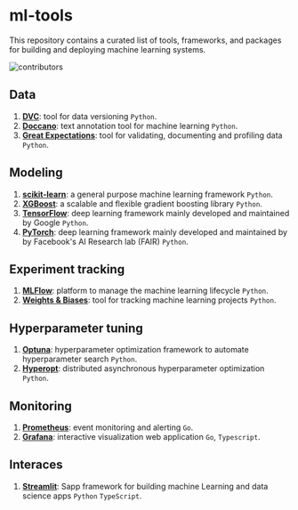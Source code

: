 # ml-tools

This repository contains a curated list of tools, frameworks, and packages for building and deploying machine learning systems.

![contributors](https://img.shields.io/github/contributors/maxscheijen/ml-tools?color=green)

## Data

1. **[DVC](https://dvc.org)**: tool for data versioning `Python`.
2. **[Doccano](https://github.com/doccano/doccano)**: text annotation tool for machine learning `Python`.
3. **[Great Expectations](https://greatexpectations.io)**: tool for validating, documenting and profiling data `Python`.

## Modeling

1. **[scikit-learn](https://scikit-learn.org/)**: a general purpose machine learning framework `Python`.
2. **[XGBoost](https://xgboost.ai/)**: a scalable and flexible gradient boosting library `Python`.
3. **[TensorFlow](https://www.tensorflow.org/)**: deep learning framework mainly developed and maintained by Google `Python`.
4. **[PyTorch](https://pytorch.org/)**:  deep learning framework mainly developed and maintained by by Facebook's AI Research lab (FAIR) `Python`.

## Experiment tracking

1. **[MLFlow](https://mlflow.org/)**: platform to manage the machine learning lifecycle `Python`.
2. **[Weights & Biases](https://wandb.ai/)**: tool for tracking machine learning projects `Python`.

## Hyperparameter tuning

1. **[Optuna](https://optuna.org)**: hyperparameter optimization framework to automate hyperparameter search `Python`.
2. **[Hyperopt](http://hyperopt.github.io/hyperopt/)**: distributed asynchronous hyperparameter optimization `Python`.

## Monitoring

1. **[Prometheus](https://prometheus.io)**: event monitoring and alerting `Go`.
2. **[Grafana](https://github.com/grafana/grafana)**: interactive visualization web application `Go`, `Typescript`.

## Interaces

1. **[Streamlit](https://streamlit.io/)**: Sapp framework for building machine Learning and data science apps `Python` `TypeScript`.
